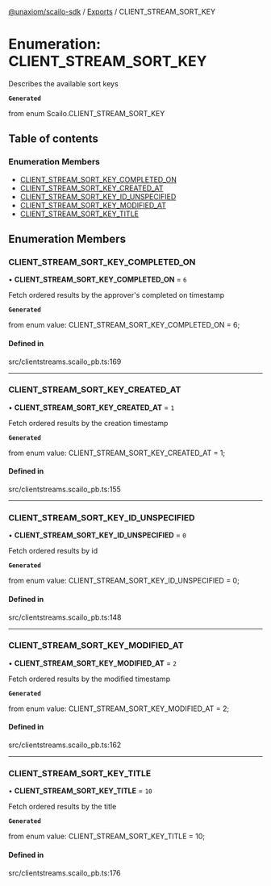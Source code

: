 [@unaxiom/scailo-sdk](../README.md) / [Exports](../modules.md) / CLIENT\_STREAM\_SORT\_KEY

# Enumeration: CLIENT\_STREAM\_SORT\_KEY

Describes the available sort keys

**`Generated`**

from enum Scailo.CLIENT_STREAM_SORT_KEY

## Table of contents

### Enumeration Members

- [CLIENT\_STREAM\_SORT\_KEY\_COMPLETED\_ON](CLIENT_STREAM_SORT_KEY.md#client_stream_sort_key_completed_on)
- [CLIENT\_STREAM\_SORT\_KEY\_CREATED\_AT](CLIENT_STREAM_SORT_KEY.md#client_stream_sort_key_created_at)
- [CLIENT\_STREAM\_SORT\_KEY\_ID\_UNSPECIFIED](CLIENT_STREAM_SORT_KEY.md#client_stream_sort_key_id_unspecified)
- [CLIENT\_STREAM\_SORT\_KEY\_MODIFIED\_AT](CLIENT_STREAM_SORT_KEY.md#client_stream_sort_key_modified_at)
- [CLIENT\_STREAM\_SORT\_KEY\_TITLE](CLIENT_STREAM_SORT_KEY.md#client_stream_sort_key_title)

## Enumeration Members

### CLIENT\_STREAM\_SORT\_KEY\_COMPLETED\_ON

• **CLIENT\_STREAM\_SORT\_KEY\_COMPLETED\_ON** = ``6``

Fetch ordered results by the approver's completed on timestamp

**`Generated`**

from enum value: CLIENT_STREAM_SORT_KEY_COMPLETED_ON = 6;

#### Defined in

src/clientstreams.scailo_pb.ts:169

___

### CLIENT\_STREAM\_SORT\_KEY\_CREATED\_AT

• **CLIENT\_STREAM\_SORT\_KEY\_CREATED\_AT** = ``1``

Fetch ordered results by the creation timestamp

**`Generated`**

from enum value: CLIENT_STREAM_SORT_KEY_CREATED_AT = 1;

#### Defined in

src/clientstreams.scailo_pb.ts:155

___

### CLIENT\_STREAM\_SORT\_KEY\_ID\_UNSPECIFIED

• **CLIENT\_STREAM\_SORT\_KEY\_ID\_UNSPECIFIED** = ``0``

Fetch ordered results by id

**`Generated`**

from enum value: CLIENT_STREAM_SORT_KEY_ID_UNSPECIFIED = 0;

#### Defined in

src/clientstreams.scailo_pb.ts:148

___

### CLIENT\_STREAM\_SORT\_KEY\_MODIFIED\_AT

• **CLIENT\_STREAM\_SORT\_KEY\_MODIFIED\_AT** = ``2``

Fetch ordered results by the modified timestamp

**`Generated`**

from enum value: CLIENT_STREAM_SORT_KEY_MODIFIED_AT = 2;

#### Defined in

src/clientstreams.scailo_pb.ts:162

___

### CLIENT\_STREAM\_SORT\_KEY\_TITLE

• **CLIENT\_STREAM\_SORT\_KEY\_TITLE** = ``10``

Fetch ordered results by the title

**`Generated`**

from enum value: CLIENT_STREAM_SORT_KEY_TITLE = 10;

#### Defined in

src/clientstreams.scailo_pb.ts:176
